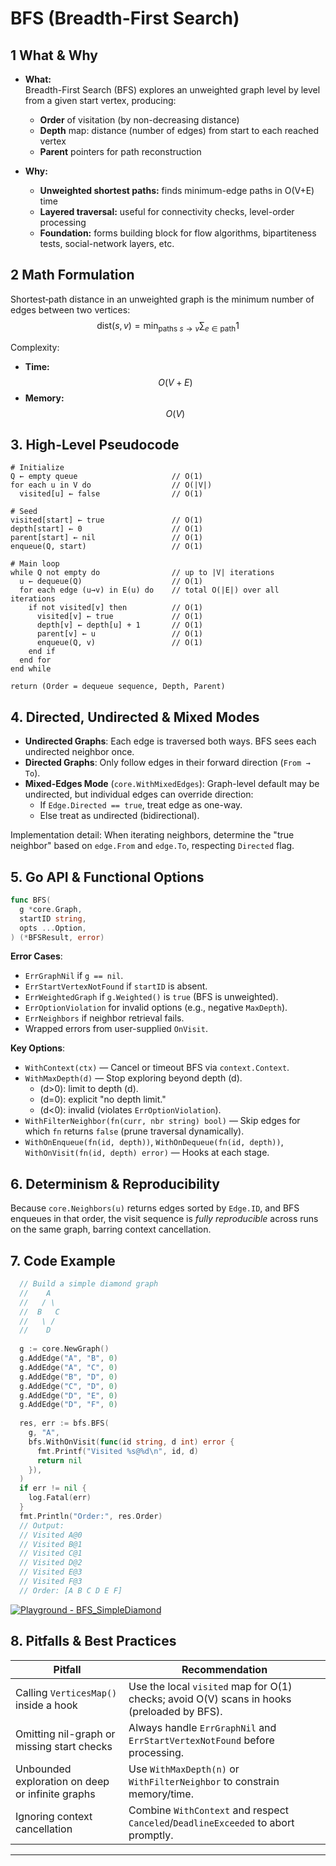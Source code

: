 <!--
  This document explains the BFS algorithm at a production-grade level,
  covering theory, implementation details, Go API usage, and best practices.
-->

# BFS (Breadth-First Search)

## 1 What & Why
- **What:**  
  Breadth-First Search (BFS) explores an unweighted graph level by level from a given start vertex, producing:
    - **Order** of visitation (by non-decreasing distance)
    - **Depth** map: distance (number of edges) from start to each reached vertex
    - **Parent** pointers for path reconstruction

- **Why:**
    - **Unweighted shortest paths:** finds minimum-edge paths in O(V+E) time
    - **Layered traversal:** useful for connectivity checks, level-order processing
    - **Foundation:** forms building block for flow algorithms, bipartiteness tests, social-network layers, etc.

## 2 Math Formulation
Shortest‐path distance in an unweighted graph is the minimum number of edges between two vertices:
$$
\mathrm{dist}(s, v) = \min_{\text{paths } s\to v} \sum_{e\in\text{path}} 1
$$

Complexity:
- **Time:** $${O}(V + E)$$
- **Memory:** $${O}(V)$$

## 3. High-Level Pseudocode

~~~text
# Initialize
Q ← empty queue                     // O(1)
for each u in V do                  // O(|V|)
  visited[u] ← false                // O(1)

# Seed
visited[start] ← true               // O(1)
depth[start] ← 0                    // O(1)
parent[start] ← nil                 // O(1)
enqueue(Q, start)                   // O(1)

# Main loop
while Q not empty do                // up to |V| iterations
  u ← dequeue(Q)                    // O(1)
  for each edge (u→v) in E(u) do    // total O(|E|) over all iterations
    if not visited[v] then          // O(1)
      visited[v] ← true             // O(1)
      depth[v] ← depth[u] + 1       // O(1)
      parent[v] ← u                 // O(1)
      enqueue(Q, v)                 // O(1)
    end if
  end for
end while

return (Order = dequeue sequence, Depth, Parent)
~~~
<!-- Comments: Each step is constant time; outer loop runs |V| times, inner total over all vertices examines each edge once. -->

## 4. Directed, Undirected & Mixed Modes

- **Undirected Graphs**: Each edge is traversed both ways. BFS sees each undirected neighbor once.
- **Directed Graphs**: Only follow edges in their forward direction (`From → To`).
- **Mixed-Edges Mode** (`core.WithMixedEdges`): Graph-level default may be undirected, but individual edges can override direction:
  - If `Edge.Directed == true`, treat edge as one-way.
  - Else treat as undirected (bidirectional).

Implementation detail: When iterating neighbors, determine the "true neighbor" based on `edge.From` and `edge.To`, respecting `Directed` flag.



## 5. Go API & Functional Options

~~~go
func BFS(
  g *core.Graph,
  startID string,
  opts ...Option,
) (*BFSResult, error)
~~~

**Error Cases**:
- `ErrGraphNil` if `g == nil`.
- `ErrStartVertexNotFound` if `startID` is absent.
- `ErrWeightedGraph` if `g.Weighted()` is `true` (BFS is unweighted).
- `ErrOptionViolation` for invalid options (e.g., negative `MaxDepth`).
- `ErrNeighbors` if neighbor retrieval fails.
- Wrapped errors from user-supplied `OnVisit`.

**Key Options**:
- `WithContext(ctx)` — Cancel or timeout BFS via `context.Context`.
- `WithMaxDepth(d)` — Stop exploring beyond depth \(d\).
  - \(d>0\): limit to depth \(d\).
  - \(d=0\): explicit "no depth limit."
  - \(d<0\): invalid (violates `ErrOptionViolation`).
- `WithFilterNeighbor(fn(curr, nbr string) bool)` — Skip edges for which `fn` returns `false` (prune traversal dynamically).
- `WithOnEnqueue(fn(id, depth))`, `WithOnDequeue(fn(id, depth))`, `WithOnVisit(fn(id, depth) error)` — Hooks at each stage.

## 6. Determinism & Reproducibility

Because `core.Neighbors(u)` returns edges sorted by `Edge.ID`, and BFS enqueues in that order, the visit sequence is _fully reproducible_ across runs on the same graph, barring context cancellation.

## 7. Code Example

~~~go
  // Build a simple diamond graph
  //    A
  //   / \
  //  B   C
  //   \ /
  //    D
  
  g := core.NewGraph()
  g.AddEdge("A", "B", 0)
  g.AddEdge("A", "C", 0)
  g.AddEdge("B", "D", 0)
  g.AddEdge("C", "D", 0)
  g.AddEdge("D", "E", 0)
  g.AddEdge("D", "F", 0)
  
  res, err := bfs.BFS(
    g, "A",
    bfs.WithOnVisit(func(id string, d int) error {
      fmt.Printf("Visited %s@%d\n", id, d)
      return nil
    }),
  )
  if err != nil {
    log.Fatal(err)
  }
  fmt.Println("Order:", res.Order)
  // Output:
  // Visited A@0
  // Visited B@1
  // Visited C@1
  // Visited D@2
  // Visited E@3
  // Visited F@3
  // Order: [A B C D E F]
~~~

[![Playground - BFS_SimpleDiamond](https://img.shields.io/badge/Go_Playground-BFS_SimpleDiamond-blue?logo=go)](https://go.dev/play/p/t2lxkt-unci)

## 8. Pitfalls & Best Practices

| Pitfall                                          | Recommendation                                                                             |
|--------------------------------------------------|--------------------------------------------------------------------------------------------|
| Calling `VerticesMap()` inside a hook            | Use the local `visited` map for O(1) checks; avoid O(V) scans in hooks (preloaded by BFS). |
| Omitting nil-graph or missing start checks       | Always handle `ErrGraphNil` and `ErrStartVertexNotFound` before processing.                |
| Unbounded exploration on deep or infinite graphs | Use `WithMaxDepth(n)` or `WithFilterNeighbor` to constrain memory/time.                    |
| Ignoring context cancellation                    | Combine `WithContext` and respect `Canceled`/`DeadlineExceeded` to abort promptly.         |

---

<!-- End of BFS.md: this serves as a single source of truth for theory, implementation, and usage. -->